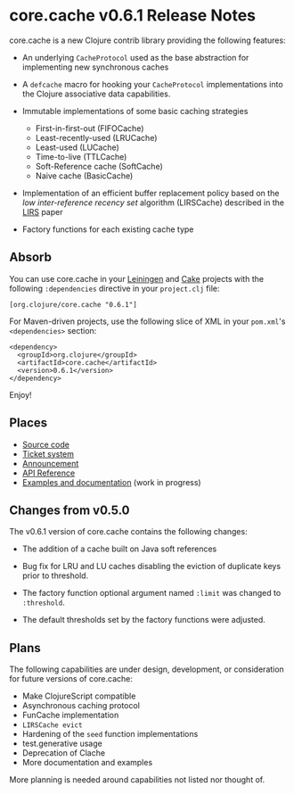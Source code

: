 core.cache v0.6.1 Release Notes
===============================

core.cache is a new Clojure contrib library providing the following features:

* An underlying `CacheProtocol` used as the base abstraction for implementing new synchronous caches

* A `defcache` macro for hooking your `CacheProtocol` implementations into the Clojure associative data capabilities.

* Immutable implementations of some basic caching strategies
  - First-in-first-out (FIFOCache)
  - Least-recently-used (LRUCache)
  - Least-used (LUCache)
  - Time-to-live (TTLCache)
  - Soft-Reference cache (SoftCache)
  - Naive cache (BasicCache)

* Implementation of an efficient buffer replacement policy based on the *low inter-reference recency set* algorithm (LIRSCache) described in the [LIRS](http://citeseer.ist.psu.edu/viewdoc/summary?doi=10.1.1.116.2184) paper

* Factory functions for each existing cache type

Absorb
------

You can use core.cache in your [Leiningen](https://github.com/technomancy/leiningen) and [Cake](https://github.com/flatland/cake) projects with the following `:dependencies` directive in your `project.clj` file:

    [org.clojure/core.cache "0.6.1"]

For Maven-driven projects, use the following slice of XML in your `pom.xml`'s `<dependencies>` section:

    <dependency>
	  <groupId>org.clojure</groupId>
	  <artifactId>core.cache</artifactId>
	  <version>0.6.1</version>
	</dependency>

Enjoy!


Places
------

* [Source code](https://github.com/clojure/core.cache)
* [Ticket system](http://clojure.atlassian.net/browse/CCACHE)
* [Announcement](http://groups.google.com/group/clojure/browse_frm/thread/69d08572ab265dc7)
* [API Reference](https://clojure.github.com/core.cache)
* [Examples and documentation](https://github.com/clojure/core.cache/wiki) (work in progress)

Changes from v0.5.0
-------------------

The v0.6.1 version of core.cache contains the following changes:

* The addition of a cache built on Java soft references

* Bug fix for LRU and LU caches disabling the eviction of duplicate keys prior to threshold.

* The factory function optional argument named `:limit` was changed to `:threshold`.

* The default thresholds set by the factory functions were adjusted.

Plans
-----

The following capabilities are under design, development, or consideration for future versions of core.cache:

* Make ClojureScript compatible
* Asynchronous caching protocol
* FunCache implementation
* `LIRSCache evict`
* Hardening of the `seed` function implementations
* test.generative usage
* Deprecation of Clache
* More documentation and examples

More planning is needed around capabilities not listed nor thought of.
